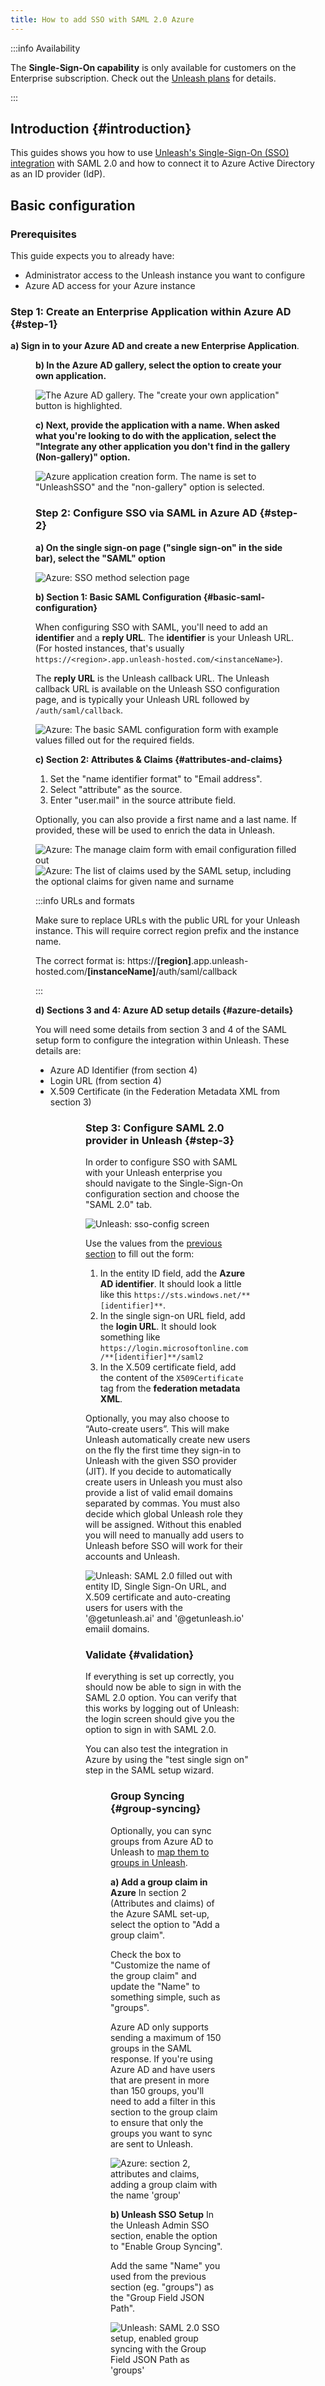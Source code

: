 ```yaml
---
title: How to add SSO with SAML 2.0 Azure
---
```


:::info Availability

The **Single-Sign-On capability** is only available for customers on the Enterprise subscription. Check out the [Unleash plans](https://www.getunleash.io/plans) for details.

:::

## Introduction {#introduction}

This guides shows you how to use [Unleash's Single-Sign-On (SSO) integration](../reference/sso.md) with SAML 2.0 and how to connect it to Azure Active Directory as an ID provider (IdP).

## Basic configuration

### Prerequisites

This guide expects you to already have:

- Administrator access to the Unleash instance you want to configure
- Azure AD access for your Azure instance

### Step 1: Create an Enterprise Application within Azure AD {#step-1}

**a) Sign in to your Azure AD and create a new Enterprise Application**.

<Figure caption="In the Azure directory overview, use the add button and select the enterprise application option." img="/img/sso-azure-saml-add-enterprise-app.png"/>

**b) In the Azure AD gallery, select the option to create your own application.**

![The Azure AD gallery. The "create your own application" button is highlighted.](/img/sso-azure-saml-create-own-app.png)

**c) Next, provide the application with a name. When asked what you're looking to do with the application, select the "Integrate any other application you don't find in the gallery (Non-gallery)" option.**

![Azure application creation form. The name is set to "UnleashSSO" and the "non-gallery" option is selected.](/img/sso-azure-saml-name-app.png)

### Step 2: Configure SSO via SAML in Azure AD {#step-2}

**a) On the single sign-on page ("single sign-on" in the side bar), select the "SAML" option**

![Azure: SSO method selection page](/img/sso-azure-saml-saml-choice.png)

**b) Section 1: Basic SAML Configuration {#basic-saml-configuration}**

When configuring SSO with SAML, you'll need to add an **identifier** and a **reply URL**.
The **identifier** is your Unleash URL. (For hosted instances, that's usually `https://<region>.app.unleash-hosted.com/<instanceName>`).

The **reply URL** is the Unleash callback URL. The Unleash callback URL is available on the Unleash SSO configuration page, and is typically your Unleash URL followed by `/auth/saml/callback`.

![Azure: The basic SAML configuration form with example values filled out for the required fields.](/img/sso-azure-saml-section-one.png)

**c) Section 2: Attributes & Claims {#attributes-and-claims}**

1. Set the "name identifier format" to "Email address".
2. Select "attribute" as the source.
3. Enter "user.mail" in the source attribute field.

Optionally, you can also provide a first name and a last name. If provided, these will be used to enrich the data in Unleash.

![Azure: The manage claim form with email configuration filled out](/img/sso-azure-saml-unique-id-email-id.png)
![Azure: The list of claims used by the SAML setup, including the optional claims for given name and surname](/img/sso-azure-saml-attributes-claim.png)

:::info URLs and formats

Make sure to replace URLs with the public URL for your Unleash instance. This will require correct region prefix and the instance name.

The correct format is: https://**[region]**.app.unleash-hosted.com/**[instanceName]**/auth/saml/callback

:::

**d) Sections 3 and 4: Azure AD setup details {#azure-details}**

You will need some details from section 3 and 4 of the SAML setup form to configure the integration within Unleash. These details are:
- Azure AD Identifier (from section 4)
- Login URL (from section 4)
- X.509 Certificate (in the Federation Metadata XML from section 3)

<Figure caption="Section 3 contains a download link for the Federation Metadata XML file. Section 4 lists the Azure AD identifier and the login URL" img="/img/sso-azure-saml-azure-details.png"/>
<Figure caption="Within the Federation Metadata XML file, find the `X509Certificate` tag. You'll need the content within that tag." img="/img/sso-azure-saml-x509cert.png"/>

### Step 3: Configure SAML 2.0 provider in Unleash {#step-3}

In order to configure SSO with SAML with your Unleash enterprise you should navigate to the Single-Sign-On configuration section and choose the "SAML 2.0" tab.

![Unleash: sso-config screen](/img/sso-configure-saml.png)

Use the values from the [previous section](#azure-details) to fill out the form:
1. In the entity ID field, add the **Azure AD identifier**. It should look a little like this `https://sts.windows.net/**[identifier]**`.
2. In the single sign-on URL field, add the **login URL**. It should look something like `https://login.microsoftonline.com/**[identifier]**/saml2`
3. In the X.509 certificate field, add the content of the `X509Certificate` tag from the **federation metadata XML**.

Optionally, you may also choose to “Auto-create users”. This will make Unleash automatically create new users on the fly the first time they sign-in to Unleash with the given SSO provider (JIT). If you decide to automatically create users in Unleash you must also provide a list of valid email domains separated by commas. You must also decide which global Unleash role they will be assigned. Without this enabled you will need to manually add users to Unleash before SSO will work for their accounts and Unleash.

![Unleash: SAML 2.0 filled out with entity ID, Single Sign-On URL, and X.509 certificate and auto-creating users for users with the '@getunleash.ai' and '@getunleash.io' emaiil domains.](/img/sso-azure-saml-unleash-config.png)

### Validate {#validation}

If everything is set up correctly, you should now be able to sign in with the SAML 2.0 option. You can verify that this works by logging out of Unleash: the login screen should give you the option to sign in with SAML 2.0.

You can also test the integration in Azure by using the "test single sign on" step in the SAML setup wizard.

<Figure caption="The SAML setup wizard contains a step that lets you test your SAML 2.0 integration. You can use this to verify that everything is configured correctly within Azure." img="/img/sso-azure-saml-test-user.png"/>

### Group Syncing {#group-syncing}

Optionally, you can sync groups from Azure AD to Unleash to [map them to groups in Unleash](../how-to/how-to-set-up-group-sso-sync.md).

**a) Add a group claim in Azure**
In section 2 (Attributes and claims) of the Azure SAML set-up, select the option to "Add a group claim".

Check the box to "Customize the name of the group claim" and update the "Name" to something simple, such as "groups".

Azure AD only supports sending a maximum of 150 groups in the SAML response. If you're using Azure AD and have users that are present in more than 150 groups, you'll need to add a filter in this section to the group claim to ensure that only the groups you want to sync are sent to Unleash.

![Azure: section 2, attributes and claims, adding a group claim with the name 'group'](/img/sso-azure-saml-group-setup.png)


**b) Unleash SSO Setup**
In the Unleash Admin SSO section, enable the option to "Enable Group Syncing".

Add the same "Name" you used from the previous section (eg. "groups") as the "Group Field JSON Path".

![Unleash: SAML 2.0 SSO setup, enabled group syncing with the Group Field JSON Path as 'groups'](/img/sso-azure-saml-unleash-group-settings.png)